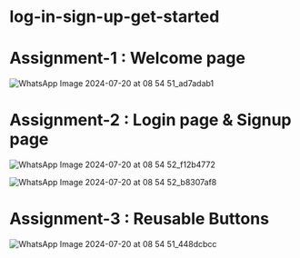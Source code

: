 # log-in-sign-up-get-started

# Assignment-1 : Welcome page

![WhatsApp Image 2024-07-20 at 08 54 51_ad7adab1](https://github.com/user-attachments/assets/814a87ff-da43-407d-b35f-b2d24557af71)

# Assignment-2 : Login page & Signup page

![WhatsApp Image 2024-07-20 at 08 54 52_f12b4772](https://github.com/user-attachments/assets/925e1491-7fb9-4e9a-92fb-4cdc21b0e3aa)

![WhatsApp Image 2024-07-20 at 08 54 52_b8307af8](https://github.com/user-attachments/assets/059124ab-9492-408d-8083-a6fc3442360c)

# Assignment-3 : Reusable Buttons
![WhatsApp Image 2024-07-20 at 08 54 51_448dcbcc](https://github.com/user-attachments/assets/83e41603-d7af-4a65-94ec-a36dbebbbdbe)


